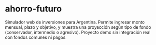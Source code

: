 # ahorro-futuro
Simulador web de inversiones para Argentina. Permite ingresar monto mensual, plazo y objetivo, y muestra una proyección según tipo de fondo (conservador, intermedio o agresivo). Proyecto demo sin integración real con fondos comunes ni pagos.
